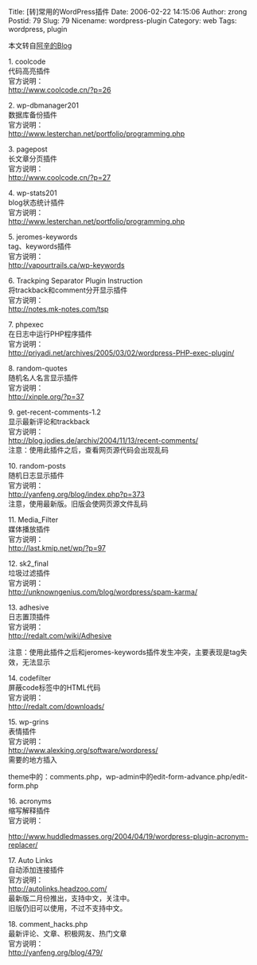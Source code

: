 Title: [转]常用的WordPress插件
Date: 2006-02-22 14:15:06
Author: zrong
Postid: 79
Slug: 79
Nicename: wordpress-plugin
Category: web
Tags: wordpress, plugin

本文转自[阿辛的Blog](http://xinple.org/?p=121)

1\. coolcode  
代码高亮插件  
官方说明：  
http://www.coolcode.cn/?p=26

2\. wp-dbmanager201  
数据库备份插件  
官方说明：  
http://www.lesterchan.net/portfolio/programming.php

<!--more-->

3\. pagepost  
长文章分页插件  
官方说明：  
http://www.coolcode.cn/?p=27

4\. wp-stats201  
blog状态统计插件  
官方说明：  
http://www.lesterchan.net/portfolio/programming.php

5\. jeromes-keywords  
tag、keywords插件  
官方说明：  
http://vapourtrails.ca/wp-keywords

6\. Trackping Separator Plugin Instruction  
将trackback和comment分开显示插件  
官方说明：  
http://notes.mk-notes.com/tsp

7\. phpexec  
在日志中运行PHP程序插件  
官方说明：  
http://priyadi.net/archives/2005/03/02/wordpress-PHP-exec-plugin/

8\. random-quotes  
随机名人名言显示插件  
官方说明：  
http://xinple.org/?p=37

9\. get-recent-comments-1.2  
显示最新评论和trackback  
官方说明：  
http://blog.jodies.de/archiv/2004/11/13/recent-comments/  
注意：使用此插件之后，查看网页源代码会出现乱码

10\. random-posts  
随机日志显示插件  
官方说明：  
http://yanfeng.org/blog/index.php?p=373  
注意，使用最新版。旧版会使网页源文件乱码

11\. Media\_Filter  
媒体播放插件  
官方说明：  
http://last.kmip.net/wp/?p=97

12\. sk2\_final  
垃圾过滤插件  
官方说明：  
http://unknowngenius.com/blog/wordpress/spam-karma/

13\. adhesive  
日志置顶插件  
官方说明：  
http://redalt.com/wiki/Adhesive  

注意：使用此插件之后和jeromes-keywords插件发生冲突，主要表现是tag失效，无法显示

14\. codefilter  
屏蔽code标签中的HTML代码  
官方说明：  
http://redalt.com/downloads/

15\. wp-grins  
表情插件  
官方说明：  
http://www.alexking.org/software/wordpress/  
需要的地方插入  

theme中的：comments.php，wp-admin中的edit-form-advance.php/edit-form.php

16\. acronyms  
缩写解释插件  
官方说明：  

http://www.huddledmasses.org/2004/04/19/wordpress-plugin-acronym-replacer/

17\. Auto Links  
自动添加连接插件  
官方说明：  
http://autolinks.headzoo.com/  
最新版二月份推出，支持中文，关注中。  
旧版仍旧可以使用，不过不支持中文。

18\. comment\_hacks.php  
最新评论、文章、积极网友、热门文章  
官方说明：  
http://yanfeng.org/blog/479/

